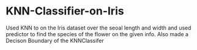 # KNN-Classifier-on-Iris

Used KNN to on the Iris dataset over the seoal length and width and used predictor
to find the species of the flower on the given info.
Also made a Decison Boundary of the KNNClassifer
